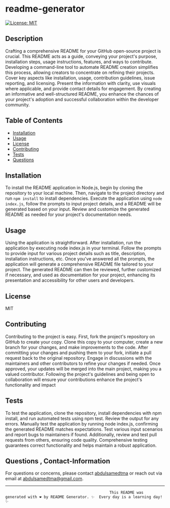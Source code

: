 # readme-generator
  [![License: MIT](https://img.shields.io/badge/License-MIT-yellow.svg)](https://opensource.org/licenses/MIT)
  ## Description
  Crafting a comprehensive README for your GitHub open-source project is crucial. This README acts as a guide, conveying your project's purpose, installation steps, usage instructions, features, and ways to contribute. Developing a command-line tool to automate README creation simplifies this process, allowing creators to concentrate on refining their projects. Cover key aspects like installation, usage, contribution guidelines, issue reporting, and licensing. Present the information with clarity, use visuals where applicable, and provide contact details for engagement. By creating an informative and well-structured README, you enhance the chances of your project's adoption and successful collaboration within the developer community.
  ## Table of Contents
  * [Installation](#Installation) 
  * [Usage](#Usage) 
  * [License](#License) 
  * [Contributing](#Contributing)  
  * [Tests](#Tests) 
  * [Questions](#Contact-Information) 
  
  ## Installation <a name="installation"></a>
  To install the README application in Node.js, begin by cloning the repository to your local machine. Then, navigate to the project directory and run `npm install` to install dependencies. Execute the application using `node index.js`, follow the prompts to input project details, and a README will be generated based on your input. Review and customize the generated README as needed for your project's documentation needs. 
  ## Usage <a name="usage"></a>
  Using the application is straightforward. After installation, run the application by executing node index.js in your terminal. Follow the prompts to provide input for various project details such as title, description, installation instructions, etc. Once you've answered all the prompts, the application will generate a comprehensive README file tailored to your project. The generated README can then be reviewed, further customized if necessary, and used as documentation for your project, enhancing its presentation and accessibility for other users and developers.  
  ## License  <a name="license"></a>
  MIT
  ## Contributing <a name="contributing"></a>
  Contributing to the project is easy. First, fork the project's repository on GitHub to create your copy. Clone this copy to your computer, create a new branch for your changes, and make improvements to the code. After committing your changes and pushing them to your fork, initiate a pull request back to the original repository. Engage in discussions with the maintainers and other contributors to refine your changes if needed. Once approved, your updates will be merged into the main project, making you a valued contributor. Following the project's guidelines and being open to collaboration will ensure your contributions enhance the project's functionality and impact
  ## Tests <a name="tests"></a>
  To test the application, clone the repository, install dependencies with npm install, and run automated tests using npm test. Review the output for any errors. Manually test the application by running node index.js, confirming the generated README matches expectations. Test various input scenarios and report bugs to maintainers if found. Additionally, review and test pull requests from others, ensuring code quality. Comprehensive testing guarantees correct functionality and helps maintain a robust application.
  ## Questions , Contact-Information <a name="contact-information"></a>
  For questions or concerns, please contact [abdulsamedtma](https://github.com/abdulsamedtma) or reach out via email at abdulsamedtma@gmail.com.
  
  ---
                                                  This README was generated with ❤️ by README Generator. ✨  Every day is a learning day!  ✨

